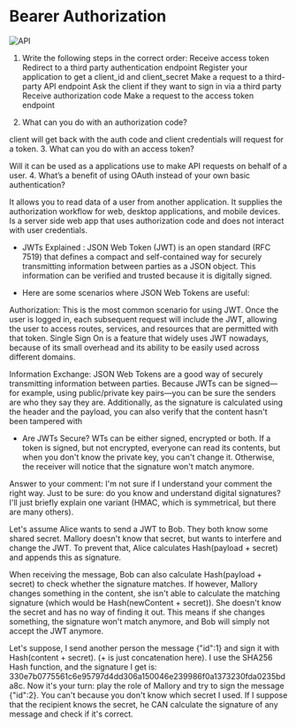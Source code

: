 # Bearer Authorization

![API](https://nordicapis.com/wp-content/uploads/Building-a-RESTful-API-Using-Node.JS-and-MongoDB.png)


1. Write the following steps in the correct order:
Receive access token
Redirect to a third party authentication endpoint
Register your application to get a client_id and client_secret
Make a request to a third-party API endpoint
Ask the client if they want to sign in via a third party
Receive authorization code
Make a request to the access token endpoint

2. What can you do with an authorization code?

client will get back with the auth code and client credentials will request for a token.
3. What can you do with an access token?

Will it can be used as a applications use to make API requests on behalf of a user.
4. What’s a benefit of using OAuth instead of your own basic authentication?

It allows you to read data of a user from another application.
It supplies the authorization workflow for web, desktop applications, and mobile devices.
Is a server side web app that uses authorization code and does not interact with user credentials.

* JWTs Explained : JSON Web Token (JWT) is an open standard (RFC 7519) that defines a compact and self-contained way for securely transmitting information between parties as a JSON object. This information can be verified and trusted because it is digitally signed.
 
* Here are some scenarios where JSON Web Tokens are useful:

Authorization: This is the most common scenario for using JWT. Once the user is logged in, each subsequent request will include the JWT, allowing the user to access routes, services, and resources that are permitted with that token. Single Sign On is a feature that widely uses JWT nowadays, because of its small overhead and its ability to be easily used across different domains.

Information Exchange: JSON Web Tokens are a good way of securely transmitting information between parties. Because JWTs can be signed—for example, using public/private key pairs—you can be sure the senders are who they say they are. Additionally, as the signature is calculated using the header and the payload, you can also verify that the content hasn't been tampered with

* Are JWTs Secure?
WTs can be either signed, encrypted or both. If a token is signed, but not encrypted, everyone can read its contents, but when you don't know the private key, you can't change it. Otherwise, the receiver will notice that the signature won't match anymore.

Answer to your comment: I'm not sure if I understand your comment the right way. Just to be sure: do you know and understand digital signatures? I'll just briefly explain one variant (HMAC, which is symmetrical, but there are many others).

Let's assume Alice wants to send a JWT to Bob. They both know some shared secret. Mallory doesn't know that secret, but wants to interfere and change the JWT. To prevent that, Alice calculates Hash(payload + secret) and appends this as signature.

When receiving the message, Bob can also calculate Hash(payload + secret) to check whether the signature matches. If however, Mallory changes something in the content, she isn't able to calculate the matching signature (which would be Hash(newContent + secret)). She doesn't know the secret and has no way of finding it out. This means if she changes something, the signature won't match anymore, and Bob will simply not accept the JWT anymore.

Let's suppose, I send another person the message {"id":1} and sign it with Hash(content + secret). (+ is just concatenation here). I use the SHA256 Hash function, and the signature I get is: 330e7b0775561c6e95797d4dd306a150046e239986f0a1373230fda0235bda8c. Now it's your turn: play the role of Mallory and try to sign the message {"id":2}. You can't because you don't know which secret I used. If I suppose that the recipient knows the secret, he CAN calculate the signature of any message and check if it's correct.